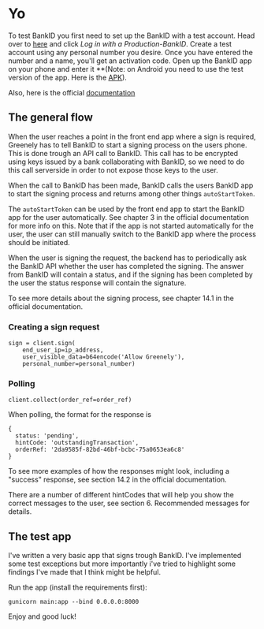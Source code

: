 # Yo
To test BankID you first need to set up the BankID with a test account.
Head over to [here](https://demo.bankid.com/) and click
_Log in with a Production-BankID_. Create a test account using any personal
number you desire. Once you have entered the number and a name, you'll get an
activation code. Open up the BankID app on your phone and enter it **(Note:
on Android you need to use the test version of the app. Here is
the [APK](https://www.bankid.com/assets/bankid/rp/BankID_7.11.0.31_CUSTOMERTEST.apk)).

Also, here is the official [documentation](https://www.bankid.com/assets/bankid/rp/bankid-relying-party-guidelines-v3.2.1.pdf)

## The general flow
When the user reaches a point in the front end app where a sign is required,
Greenely has to tell BankID to start a signing process on the users phone. This
is done trough an API call to BankID. This call has to be encrypted using keys
issued by a bank collaborating with BankID, so we need to do this call
serverside in order to not expose those keys to the user.

When the call to BankID has been made, BankID calls the users BankID app to
start the signing process and returns among other things `autoStartToken`.

The `autoStartToken` can be used by the front end app to start the BankID
app for the user automatically. See chapter 3 in the official documentation for
more info on this. Note that if the app is not started automatically for the
user, the user can still manually switch to the BankID app where the process
should be initiated.

When the user is signing the request, the backend has to periodically ask the
BankID API whether the user has completed the signing. The answer from BankID
will contain a status, and if the signing has been completed by the user the
status response will contain the signature.

To see more details about the signing process, see chapter 14.1 in the official
documentation.

### Creating a sign request
```
sign = client.sign(
    end_user_ip=ip_address,
    user_visible_data=b64encode('Allow Greenely'),
    personal_number=personal_number)
```

### Polling
```
client.collect(order_ref=order_ref)
```

When polling, the format for the response is
```
{
  status: 'pending',
  hintCode: 'outstandingTransaction',
  orderRef: '2da9585f-82bd-46bf-bcbc-75a0653ea6c8'
}
```
To see more examples of how the responses might look, including a "success"
response, see section 14.2 in the official documentation.

There are a number of different hintCodes that will help you show the correct
messages to the user, see section 6. Recommended messages for details.


## The test app
I've written a very basic app that signs trough BankID. I've implemented some test
exceptions but more importantly i've tried to highlight some findings I've made
that I think might be helpful.

Run the app (install the requirements first):
```
gunicorn main:app --bind 0.0.0.0:8000
```

Enjoy and good luck!
